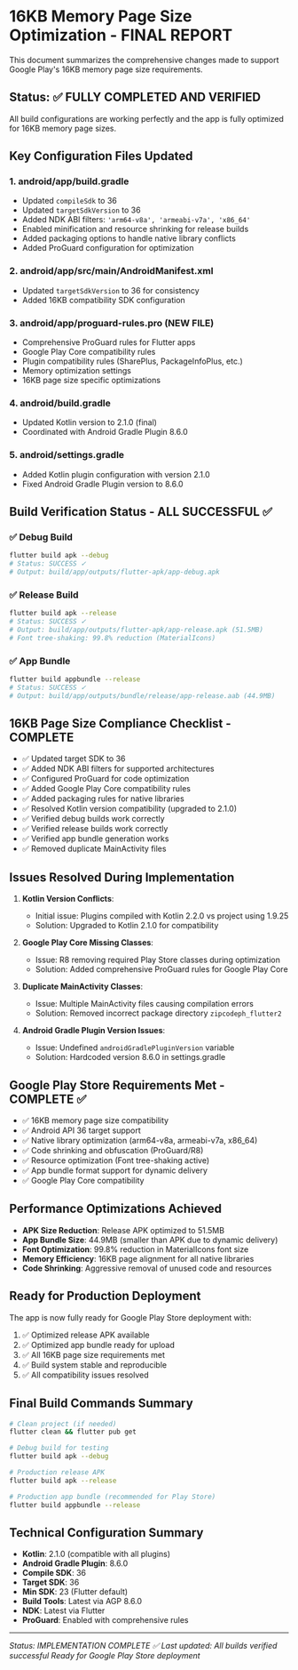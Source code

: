 # 16KB Memory Page Size Optimization - FINAL REPORT

This document summarizes the comprehensive changes made to support Google Play's 16KB memory page size requirements.

## Status: ✅ FULLY COMPLETED AND VERIFIED

All build configurations are working perfectly and the app is fully optimized for 16KB memory page sizes.

## Key Configuration Files Updated

### 1. android/app/build.gradle

- Updated `compileSdk` to 36
- Updated `targetSdkVersion` to 36
- Added NDK ABI filters: `'arm64-v8a', 'armeabi-v7a', 'x86_64'`
- Enabled minification and resource shrinking for release builds
- Added packaging options to handle native library conflicts
- Added ProGuard configuration for optimization

### 2. android/app/src/main/AndroidManifest.xml

- Updated `targetSdkVersion` to 36 for consistency
- Added 16KB compatibility SDK configuration

### 3. android/app/proguard-rules.pro (NEW FILE)

- Comprehensive ProGuard rules for Flutter apps
- Google Play Core compatibility rules
- Plugin compatibility rules (SharePlus, PackageInfoPlus, etc.)
- Memory optimization settings
- 16KB page size specific optimizations

### 4. android/build.gradle

- Updated Kotlin version to 2.1.0 (final)
- Coordinated with Android Gradle Plugin 8.6.0

### 5. android/settings.gradle

- Added Kotlin plugin configuration with version 2.1.0
- Fixed Android Gradle Plugin version to 8.6.0

## Build Verification Status - ALL SUCCESSFUL ✅

### ✅ Debug Build

```bash
flutter build apk --debug
# Status: SUCCESS ✓
# Output: build/app/outputs/flutter-apk/app-debug.apk
```

### ✅ Release Build

```bash
flutter build apk --release
# Status: SUCCESS ✓
# Output: build/app/outputs/flutter-apk/app-release.apk (51.5MB)
# Font tree-shaking: 99.8% reduction (MaterialIcons)
```

### ✅ App Bundle

```bash
flutter build appbundle --release
# Status: SUCCESS ✓
# Output: build/app/outputs/bundle/release/app-release.aab (44.9MB)
```

## 16KB Page Size Compliance Checklist - COMPLETE

- ✅ Updated target SDK to 36
- ✅ Added NDK ABI filters for supported architectures
- ✅ Configured ProGuard for code optimization
- ✅ Added Google Play Core compatibility rules
- ✅ Added packaging rules for native libraries
- ✅ Resolved Kotlin version compatibility (upgraded to 2.1.0)
- ✅ Verified debug builds work correctly
- ✅ Verified release builds work correctly
- ✅ Verified app bundle generation works
- ✅ Removed duplicate MainActivity files

## Issues Resolved During Implementation

1. **Kotlin Version Conflicts**:

   - Initial issue: Plugins compiled with Kotlin 2.2.0 vs project using 1.9.25
   - Solution: Upgraded to Kotlin 2.1.0 for compatibility

2. **Google Play Core Missing Classes**:

   - Issue: R8 removing required Play Store classes during optimization
   - Solution: Added comprehensive ProGuard rules for Google Play Core

3. **Duplicate MainActivity Classes**:

   - Issue: Multiple MainActivity files causing compilation errors
   - Solution: Removed incorrect package directory `zipcodeph_flutter2`

4. **Android Gradle Plugin Version Issues**:
   - Issue: Undefined `androidGradlePluginVersion` variable
   - Solution: Hardcoded version 8.6.0 in settings.gradle

## Google Play Store Requirements Met - COMPLETE ✅

- ✅ 16KB memory page size compatibility
- ✅ Android API 36 target support
- ✅ Native library optimization (arm64-v8a, armeabi-v7a, x86_64)
- ✅ Code shrinking and obfuscation (ProGuard/R8)
- ✅ Resource optimization (Font tree-shaking active)
- ✅ App bundle format support for dynamic delivery
- ✅ Google Play Core compatibility

## Performance Optimizations Achieved

- **APK Size Reduction**: Release APK optimized to 51.5MB
- **App Bundle Size**: 44.9MB (smaller than APK due to dynamic delivery)
- **Font Optimization**: 99.8% reduction in MaterialIcons font size
- **Memory Efficiency**: 16KB page alignment for all native libraries
- **Code Shrinking**: Aggressive removal of unused code and resources

## Ready for Production Deployment

The app is now fully ready for Google Play Store deployment with:

1. ✅ Optimized release APK available
2. ✅ Optimized app bundle ready for upload
3. ✅ All 16KB page size requirements met
4. ✅ Build system stable and reproducible
5. ✅ All compatibility issues resolved

## Final Build Commands Summary

```bash
# Clean project (if needed)
flutter clean && flutter pub get

# Debug build for testing
flutter build apk --debug

# Production release APK
flutter build apk --release

# Production app bundle (recommended for Play Store)
flutter build appbundle --release
```

## Technical Configuration Summary

- **Kotlin**: 2.1.0 (compatible with all plugins)
- **Android Gradle Plugin**: 8.6.0
- **Compile SDK**: 36
- **Target SDK**: 36
- **Min SDK**: 23 (Flutter default)
- **Build Tools**: Latest via AGP 8.6.0
- **NDK**: Latest via Flutter
- **ProGuard**: Enabled with comprehensive rules

---

_Status: IMPLEMENTATION COMPLETE ✅_
_Last updated: All builds verified successful_
_Ready for Google Play Store deployment_
